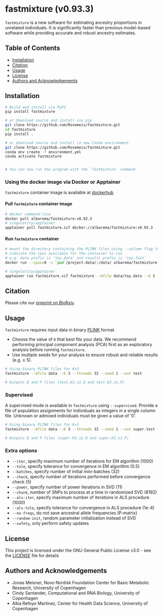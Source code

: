 # fastmixture (v0.93.3)
`fastmixture` is a new software for estimating ancestry proportions in unrelated individuals. It is significantly faster than previous model-based software while providing accurate and robust ancestry estimates.


## Table of Contents
- [Installation](#installation)
- [Citation](#citation)
- [Usage](#usage)
- [License](#license)
- [Authors and Acknowledgements](#authors-and-acknowledgements)

## Installation 
```bash
# Build and install via PyPI
pip install fastmixture

# or download source and install via pip
git clone https://github.com/Rosemeis/fastmixture.git
cd fastmixture
pip install .

# or download source and install in new Conda environment
git clone https://github.com/Rosemeis/fastmixture.git
conda env create -f environment.yml
conda activate fastmixture


# You can now run the program with the `fastmixture` command
```

### Using the docker image via Docker or Apptainer
`fastmixture` container image is available at [dockerhub](https://hub.docker.com/repository/docker/albarema/fastmixture/general)

#### Pull `fastmixture` container image 

```bash
# docker command-line
docker pull albarema/fastmixture:v0.93.3
# singularity/apptainer
apptainer pull fastmixture.sif docker://albarema/fastmixture:v0.93.3
```

#### Run `fastmixture` container
 
```bash
# mount the directory containing the PLINK files using --volume flag (e.g. `pwd`/project-data/) 
# indicate the cpus available for the container to run
# e.g. data prefix is 'toy.data' and results prefix is 'toy.fast'
docker run --cpus=8 -v `pwd`/project-data/:/data/ albarema/fastmixture:v0.93.3 fastmixture --bfile data/toy.data --K 3 --out data/toy.fast --threads 8

# singularity/apptainer
apptainer run fastmixture.sif fastmixture --bfile data/toy.data --K 3 --out data/toy.fast --threads 8
```

## Citation
Please cite our [preprint on BioRxiv](https://doi.org/10.1101/2024.07.08.602454).

## Usage
`fastmixture` requires input data in binary [PLINK](https://www.cog-genomics.org/plink/1.9/input#bed) format. 
- Choose the value of `K` that best fits your data. We recommend performing principal component analysis (PCA) first as an exploratory analysis before running `fastmixture`.
- Use multiple seeds for your analysis to ensure robust and reliable results (e.g. ≥ 5).

```bash
# Using binary PLINK files for K=3
fastmixture --bfile data --K 3 --threads 32 --seed 1 --out test

# Outputs Q and P files (test.K3.s1.Q and test.K3.s1.P)
```

### Supervised
A supervised mode is available in `fastmixture` using `--supervised`. Provide a file of population assignments for individuals as integers in a single column file. Unknown or admixed individuals must be given a value of '0'.

```bash
# Using binary PLINK files for K=3
fastmixture --bfile data --K 3 --threads 32 --seed 1 --out super.test --supervised data.labels

# Outputs Q and P files (super.K3.s1.Q and super.K3.s1.P)
```

### Extra options
* `--iter`, specify maximum number of iterations for EM algorithm (1000)
* `--tole`, specify tolerance for convergence in EM algorithm (0.5)
* `--batches`, specify number of initial mini-batches (32)
* `--check`, specify number of iterations performed before convergence check (5)
* `--power`, specify number of power iterations in SVD (11)
* `--chunk`, number of SNPs to process at a time in randomized SVD (8192)
* `--als-iter`, specify maximum number of iterations in ALS procedure (1000)
* `--als-tole`, specify tolerance for convergence in ALS procedure (1e-4)
* `--no-freqs`, do not save ancestral allele frequencies (P-matrix)
* `--random-init`, random parameter initialization instead of SVD
* `--safety`, only perform safety updates

## License
This project is licensed under the GNU General Public License v3.0 - see the [LICENSE](./LICENSE) file for details

## Authors and Acknowledgements
- Jonas Meisner, Novo Nordisk Foundation Center for Basic Metabolic Research, University of Copenhagen 
- Cindy Santander, Computational and RNA Biology, University of Copenhagen
- Alba Refoyo Martinez, Center for Health Data Science, University of Copenhagen 
